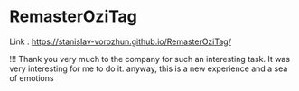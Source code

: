# RemasterOziTag

Link : https://stanislav-vorozhun.github.io/RemasterOziTag/

!!!
Thank you very much to the company for such an interesting task. It was very interesting for me to do it. anyway, this is a new experience and a sea of emotions 
